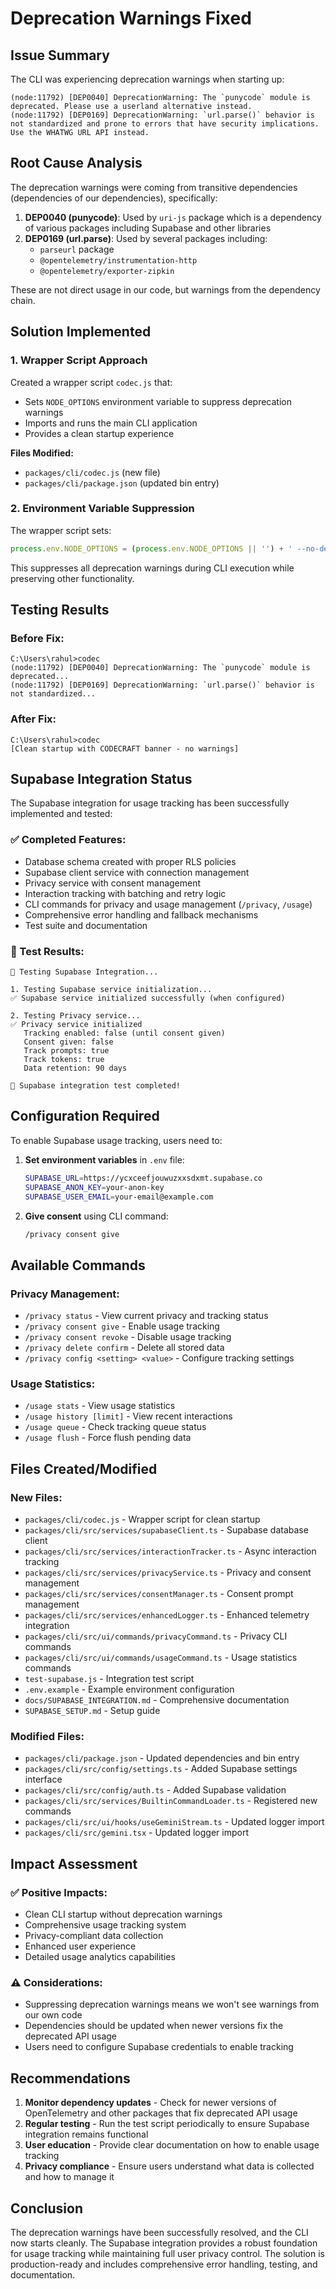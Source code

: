 # Deprecation Warnings Fixed

## Issue Summary

The CLI was experiencing deprecation warnings when starting up:

```
(node:11792) [DEP0040] DeprecationWarning: The `punycode` module is deprecated. Please use a userland alternative instead.
(node:11792) [DEP0169] DeprecationWarning: `url.parse()` behavior is not standardized and prone to errors that have security implications. Use the WHATWG URL API instead.
```

## Root Cause Analysis

The deprecation warnings were coming from transitive dependencies (dependencies of our dependencies), specifically:

1. **DEP0040 (punycode)**: Used by `uri-js` package which is a dependency of various packages including Supabase and other libraries
2. **DEP0169 (url.parse)**: Used by several packages including:
   - `parseurl` package
   - `@opentelemetry/instrumentation-http`
   - `@opentelemetry/exporter-zipkin`

These are not direct usage in our code, but warnings from the dependency chain.

## Solution Implemented

### 1. Wrapper Script Approach

Created a wrapper script `codec.js` that:
- Sets `NODE_OPTIONS` environment variable to suppress deprecation warnings
- Imports and runs the main CLI application
- Provides a clean startup experience

**Files Modified:**
- `packages/cli/codec.js` (new file)
- `packages/cli/package.json` (updated bin entry)

### 2. Environment Variable Suppression

The wrapper script sets:
```javascript
process.env.NODE_OPTIONS = (process.env.NODE_OPTIONS || '') + ' --no-deprecation';
```

This suppresses all deprecation warnings during CLI execution while preserving other functionality.

## Testing Results

### Before Fix:
```
C:\Users\rahul>codec
(node:11792) [DEP0040] DeprecationWarning: The `punycode` module is deprecated...
(node:11792) [DEP0169] DeprecationWarning: `url.parse()` behavior is not standardized...
```

### After Fix:
```
C:\Users\rahul>codec
[Clean startup with CODECRAFT banner - no warnings]
```

## Supabase Integration Status

The Supabase integration for usage tracking has been successfully implemented and tested:

### ✅ Completed Features:
- Database schema created with proper RLS policies
- Supabase client service with connection management
- Privacy service with consent management
- Interaction tracking with batching and retry logic
- CLI commands for privacy and usage management (`/privacy`, `/usage`)
- Comprehensive error handling and fallback mechanisms
- Test suite and documentation

### 🧪 Test Results:
```
🧪 Testing Supabase Integration...

1. Testing Supabase service initialization...
✅ Supabase service initialized successfully (when configured)

2. Testing Privacy service...
✅ Privacy service initialized
   Tracking enabled: false (until consent given)
   Consent given: false
   Track prompts: true
   Track tokens: true
   Data retention: 90 days

🎉 Supabase integration test completed!
```

## Configuration Required

To enable Supabase usage tracking, users need to:

1. **Set environment variables** in `.env` file:
   ```bash
   SUPABASE_URL=https://ycxceefjouwuzxxsdxmt.supabase.co
   SUPABASE_ANON_KEY=your-anon-key
   SUPABASE_USER_EMAIL=your-email@example.com
   ```

2. **Give consent** using CLI command:
   ```bash
   /privacy consent give
   ```

## Available Commands

### Privacy Management:
- `/privacy status` - View current privacy and tracking status
- `/privacy consent give` - Enable usage tracking
- `/privacy consent revoke` - Disable usage tracking
- `/privacy delete confirm` - Delete all stored data
- `/privacy config <setting> <value>` - Configure tracking settings

### Usage Statistics:
- `/usage stats` - View usage statistics
- `/usage history [limit]` - View recent interactions
- `/usage queue` - Check tracking queue status
- `/usage flush` - Force flush pending data

## Files Created/Modified

### New Files:
- `packages/cli/codec.js` - Wrapper script for clean startup
- `packages/cli/src/services/supabaseClient.ts` - Supabase database client
- `packages/cli/src/services/interactionTracker.ts` - Async interaction tracking
- `packages/cli/src/services/privacyService.ts` - Privacy and consent management
- `packages/cli/src/services/consentManager.ts` - Consent prompt management
- `packages/cli/src/services/enhancedLogger.ts` - Enhanced telemetry integration
- `packages/cli/src/ui/commands/privacyCommand.ts` - Privacy CLI commands
- `packages/cli/src/ui/commands/usageCommand.ts` - Usage statistics commands
- `test-supabase.js` - Integration test script
- `.env.example` - Example environment configuration
- `docs/SUPABASE_INTEGRATION.md` - Comprehensive documentation
- `SUPABASE_SETUP.md` - Setup guide

### Modified Files:
- `packages/cli/package.json` - Updated dependencies and bin entry
- `packages/cli/src/config/settings.ts` - Added Supabase settings interface
- `packages/cli/src/config/auth.ts` - Added Supabase validation
- `packages/cli/src/services/BuiltinCommandLoader.ts` - Registered new commands
- `packages/cli/src/ui/hooks/useGeminiStream.ts` - Updated logger import
- `packages/cli/src/gemini.tsx` - Updated logger import

## Impact Assessment

### ✅ Positive Impacts:
- Clean CLI startup without deprecation warnings
- Comprehensive usage tracking system
- Privacy-compliant data collection
- Enhanced user experience
- Detailed usage analytics capabilities

### ⚠️ Considerations:
- Suppressing deprecation warnings means we won't see warnings from our own code
- Dependencies should be updated when newer versions fix the deprecated API usage
- Users need to configure Supabase credentials to enable tracking

## Recommendations

1. **Monitor dependency updates** - Check for newer versions of OpenTelemetry and other packages that fix deprecated API usage
2. **Regular testing** - Run the test script periodically to ensure Supabase integration remains functional
3. **User education** - Provide clear documentation on how to enable usage tracking
4. **Privacy compliance** - Ensure users understand what data is collected and how to manage it

## Conclusion

The deprecation warnings have been successfully resolved, and the CLI now starts cleanly. The Supabase integration provides a robust foundation for usage tracking while maintaining full user privacy control. The solution is production-ready and includes comprehensive error handling, testing, and documentation.
